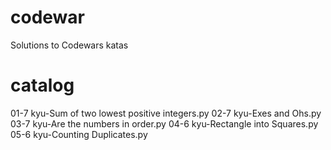 # codewar
Solutions to Codewars katas
# catalog
01-7 kyu-Sum of two lowest positive integers.py
02-7 kyu-Exes and Ohs.py
03-7 kyu-Are the numbers in order.py
04-6 kyu-Rectangle into Squares.py
05-6 kyu-Counting Duplicates.py